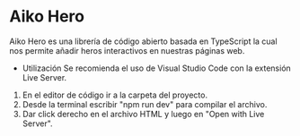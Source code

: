 # Aiko Hero

Aiko Hero es una librería de código abierto basada en TypeScript la cual nos permite añadir heros interactivos en nuestras páginas web.



- Utilización
Se recomienda el uso de Visual Studio Code con la extensión Live Server.

1. En el editor de código ir a la carpeta del proyecto.
2. Desde la terminal escribir "npm run dev" para compilar el archivo.
3. Dar click derecho en el archivo HTML y luego en "Open with Live Server".
